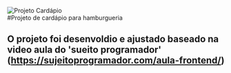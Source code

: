 ![Projeto Cardápio](https://github.com/Carlos-Levi/CardapioHamburgueria/assets/64612246/bc217699-d490-47c3-bbd9-bd8d7863ff38)
<br>
#Projeto de cardápio para hamburgueria
## O projeto foi desenvoldio e ajustado baseado na video aula do 'sueito programador' (https://sujeitoprogramador.com/aula-frontend/)
